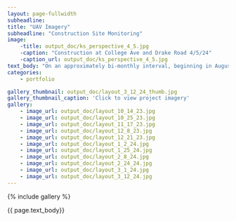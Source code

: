 ```yaml
---
layout: page-fullwidth
subheadline:  
title: "UAV Imagery"
subheadline: "Construction Site Monitoring"
image: 
    -title: output_doc/ks_perspective_4_5.jpg
    -caption: "Construction at College Ave and Drake Road 4/5/24"
    -caption_url: output_doc/ks_perspective_4_5.jpg
text_body: "On an approximately bi-monthly interval, beginning in August 2023, I collected UAV imagery of an active construction site in Fort Collins, Colorado. In preperation for this project, The mission a gridded flight plan was created using ancient.lands and imported into Litchi to set camera and timing parameters. Using Litchi, the plan was flown with a DJI Air 2S and used virtual stick control to capture replicatable imagery over the target site. The imagery was captured as raw files and processed using Rawtherapee to output jpg files. Finally, using WebODM an orthomosaic geoTiff and processing report were generated for each flight."
categories:
    - portfolio

gallery_thumbnail: output_doc/layout_3_12_24_thumb.jpg
gallery_thumbnail_caption: 'Click to view project imagery'
gallery:
    - image_url: output_doc/layout_10_14_23.jpg
    - image_url: output_doc/layout_10_25_23.jpg
    - image_url: output_doc/layout_11_17_23.jpg
    - image_url: output_doc/layout_12_8_23.jpg
    - image_url: output_doc/layout_12_21_23.jpg
    - image_url: output_doc/layout_1_2_24.jpg
    - image_url: output_doc/layout_1_25_24.jpg
    - image_url: output_doc/layout_2_8_24.jpg
    - image_url: output_doc/layout_2_24_24.jpg
    - image_url: output_doc/layout_3_1_24.jpg
    - image_url: output_doc/layout_3_12_24.jpg
---
```


<div class="row">
  <div class="medium-6 columns t60">
    {% include gallery %}
  </div>

  <div class="medium-6 columns t80">
    <p class="font-size-h4">{{ page.text_body}}</p>
  </div>
</div>
